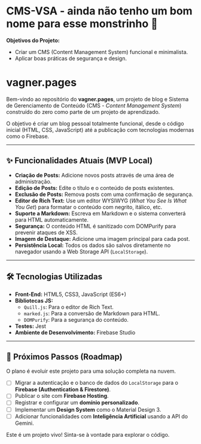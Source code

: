 # CMS-VSA - ainda não tenho um bom nome para esse monstrinho 🤣

**Objetivos do Projeto:**
* Criar um CMS (Content Management System) funcional e minimalista.
* Aplicar boas práticas de segurança e design.

# vagner.pages

Bem-vindo ao repositório do **vagner.pages**, um projeto de blog e Sistema de Gerenciamento de Conteúdo (CMS - *Content Management System*) construído do zero como parte de um projeto de aprendizado.

O objetivo é criar um blog pessoal totalmente funcional, desde o código inicial (HTML, CSS, JavaScript) até a publicação com tecnologias modernas como o Firebase.

---

## ✨ Funcionalidades Atuais (MVP Local)

* **Criação de Posts:** Adicione novos posts através de uma área de administração.
* **Edição de Posts:** Edite o título e o conteúdo de posts existentes.
* **Exclusão de Posts:** Remova posts com uma confirmação de segurança.
* **Editor de Rich Text:** Use um editor WYSIWYG (*What You See Is What You Get*) para formatar o conteúdo com negrito, itálico, etc.
* **Suporte a Markdown:** Escreva em Markdown e o sistema converterá para HTML automaticamente.
* **Segurança:** O conteúdo HTML é sanitizado com DOMPurify para prevenir ataques de XSS.
* **Imagem de Destaque:** Adicione uma imagem principal para cada post.
* **Persistência Local:** Todos os dados são salvos diretamente no navegador usando a Web Storage API (`LocalStorage`).

---

## 🛠️ Tecnologias Utilizadas

* **Front-End:** HTML5, CSS3, JavaScript (ES6+)
* **Bibliotecas JS:**
    * `Quill.js`: Para o editor de Rich Text.
    * `marked.js`: Para a conversão de Markdown para HTML.
    * `DOMPurify`: Para a segurança do conteúdo.
* **Testes:** Jest
* **Ambiente de Desenvolvimento:** Firebase Studio

---

## 🚀 Próximos Passos (Roadmap)

O plano é evoluir este projeto para uma solução completa na nuvem.

- [ ] Migrar a autenticação e o banco de dados do `LocalStorage` para o **Firebase (Authentication & Firestore)**.
- [ ] Publicar o site com **Firebase Hosting**.
- [ ] Registrar e configurar um **domínio personalizado**.
- [ ] Implementar um **Design System** como o Material Design 3.
- [ ] Adicionar funcionalidades com **Inteligência Artificial** usando a API do Gemini.

Este é um projeto vivo! Sinta-se à vontade para explorar o código.